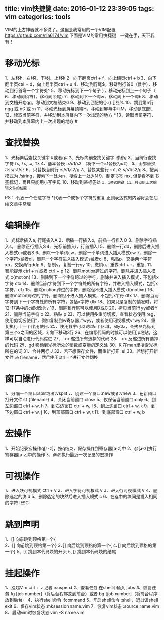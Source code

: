 title: vim快捷键
date: 2016-01-12 23:39:05
tags: vim
categories: tools
---
VIM的上古神器就不多说了。这里是我常用的一个VIM配置
https://github.com/ma6174/vim
下面是VIM的常用快捷键，一键在手，天下我有！

# 移动光标
1、左移h、右移l、下移j、上移k
2、向下翻页ctrl + f，向上翻页ctrl + b
3、向下翻半页ctrl + d，向上翻半页ctrl + u
4、移动到行尾$，移动到行首0（数字），移动到行首第一个字符处^
5、移动光标到下一个句子 ），移动光标到上一个句子（
6、移动到段首{，移动到段尾}
7、移动到下一个词w，移动到上一个词b
8、移动到文档开始gg，移动到文档结束G
9、移动到匹配的{}.().[]处%
10、跳到第n行 ngg 或 nG 或 :n
11、移动光标到屏幕顶端H，移动到屏幕中间M，移动到底部L
12、读取当前字符，并移动到本屏幕内下一次出现的地方 *
13、读取当前字符，并移动到本屏幕内上一次出现的地方 #

# 查找替换
1、光标向后查找关键字 #或者g#
2、光标向前查找关键字 *或者g*
3、当前行查找字符 fx, Fx, tx, Tx
4、基本替换 :s/s1/s2 （将下一个s1替换为s2）
5、全部替换 :%s/s1/s2
6、只替换当前行 :s/s1/s2/g
7、替换某些行 :n1,n2 s/s1/s2/g
8、搜索模式为 /string，搜索下一处为n，搜索上一处为N
9、制定书签 mx, 但是看不到书签标记，而且只能用小写字母
10、移动到某标签处 `x，1旁边的键
11、移动到上次编辑文件的位置 `.

PS：.代表一个任意字符 *代表一个或多个字符的重复
         正则表达式的内容将会在后续文章中整理

# 编辑操作
1、光标后插入a, 行尾插入A
2、后插一行插入o，前插一行插入O
3、删除字符插入s， 删除正行插入S
4、光标前插入i，行首插入I
5、删除一行dd，删除后进入插入模式cc或者S
6、删除一个单词dw，删除一个单词进入插入模式cw
7、删除一个字符x或者dl，删除一个字符进入插入模式s或者cl
8、粘贴p，交换两个字符xp，交换两行ddp
9、复制y，复制一行yy
10、撤销u，重做ctrl + r，重复.
11、智能提示 ctrl + n 或者 ctrl + p
12、删除motion跨过的字符，删除并进入插入模式 c{motion}
13、删除到下一个字符跨过的字符，删除并进入插入模式，不包括x字符 ctx
14、删除当前字符到下一个字符处的所有字符，并进入插入模式，包括x字符，cfx
15、删除motion跨过的字符，删除但不进入插入模式 d{motion}
16、删除motion跨过的字符，删除但不进入插入模式，不包括x字符 dtx
17、删除当前字符到下一个字符处的所有字符，包括x字符 dfx
18、如果只是复制的情况时，将12-17条中的c或d改为y
19、删除到行尾可以使用D或C
20、拷贝当前行 yy或者Y
21、删除当前字符 x
22、粘贴 p
23、可以使用多重剪切板，查看状态使用:reg，使用剪切板使用”，例如复制到w寄存器，”wyy，或者使用可视模式v”wy
24、重复执行上一个作用使用.
25、使用数字可以跨过n个区域，如y3x，会拷贝光标到第三个x之间的区域，3j向下移动3行
26、在编写代码的时候可以使用]p粘贴，这样可以自动进行代码缩进
27、 >> 缩进所有选择的代码
28、 << 反缩进所有选择的代码
29、gd 移动到光标所处的函数或变量的定义处
30、K 在man里搜索光标所在的词
31、合并两行 J
32、若不想保存文件，而重新打开 :e!
33、若想打开新文件 :e filename，然后使用ctrl + ^进行文件切换
# 窗口操作
1、分隔一个窗口:split或者:vsplit
2、创建一个窗口:new或者:vnew
3、在新窗口打开文件:sf {filename}
4、关闭当前窗口:close
5、仅保留当前窗口:only
6、到左边窗口 ctrl + w, h
7、到右边窗口 ctrl + w, l
8、到上边窗口 ctrl + w, k
9、到下边窗口 ctrl + w, j
10、到顶部窗口 ctrl + w, t
11、到底部窗口 ctrl + w, b

# 宏操作
1、开始记录宏操作q[a-z]，按q结束，保存操作到寄存器[a-z]中
2、@[a-z]执行寄存器[a-z]中的操作
3、@@执行最近一次记录的宏操作

# 可视操作
1、进入块可视模式 ctrl + v
2、进入字符可视模式 v
3、进入行可视模式 V
4、删除选定的块 d
5、删除选定的块然后进入插入模式 c
6、在选中的块同是插入相同的字符 I<String>ESC

# 跳到声明
1、[[ 向前跳到顶格第一个{  
2、[] 向前跳到顶格第一个}
3、]] 向后跳到顶格的第一个{
4、]] 向后跳到顶格的第一个}
5、[{ 跳到本代码块的开头
6、]} 跳到本代码块的结尾

# 挂起操作
1、挂起Vim ctrl + z 或者 :suspend
2、查看任务 在shell中输入 jobs
3、恢复任务 fg [job number]（将后台程序放到前台）或者 bg [job number]（将前台程序放到后台）
4、执行shell命令 :!command
5、开启shell命令 :shell，退出该shell exit
6、保存vim状态 :mksession name.vim
7、恢复vim状态 :source name.vim
8、启动vim时恢复状态 vim -S name.vim
